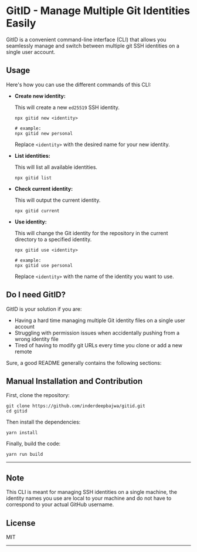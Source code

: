 # GitID - Manage Multiple Git Identities Easily

GitID is a convenient command-line interface (CLI) that allows you seamlessly manage and switch between multiple git SSH identities on a single user account.

## Usage

Here's how you can use the different commands of this CLI:

- **Create new identity:**

  This will create a new `ed25519` SSH identity.

  ```
  npx gitid new <identity>
  
  # example:
  npx gitid new personal
  ```

  Replace `<identity>` with the desired name for your new identity.

- **List identities:**

  This will list all available identities.

  ```
  npx gitid list
  ```

- **Check current identity:**

  This will output the current identity.

  ```
  npx gitid current
  ```

- **Use identity:**

  This will change the Git identity for the repository in the current directory to a specified identity.

  ```
  npx gitid use <identity>

  # example:
  npx gitid use personal
  ```

  Replace `<identity>` with the name of the identity you want to use.

## Do I need GitID?

GitID is your solution if you are:

- Having a hard time managing multiple Git identity files on a single user account
- Struggling with permission issues when accidentally pushing from a wrong identity file
- Tired of having to modify git URLs every time you clone or add a new remote

Sure, a good README generally contains the following sections:

## Manual Installation and Contribution

First, clone the repository:

```
git clone https://github.com/inderdeepbajwa/gitid.git
cd gitid
```

Then install the dependencies:

```
yarn install
```

Finally, build the code:

```
yarn run build
```

---

## Note

This CLI is meant for managing SSH identities on a single machine, the identity names you use are local to your machine and do not have to correspond to your actual GitHub username.

## License

MIT

---
